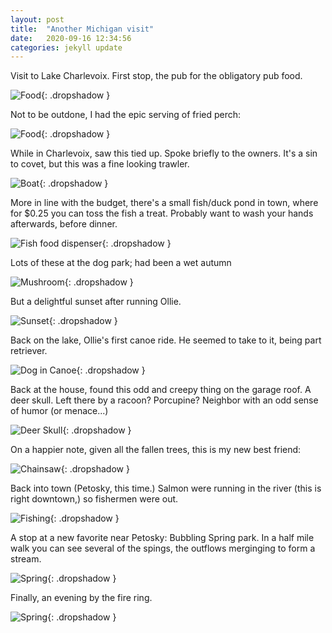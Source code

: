 ```yaml
---
layout: post
title:  "Another Michigan visit"
date:   2020-09-16 12:34:56
categories: jekyll update
---
```

Visit to Lake Charlevoix.  First stop, the pub for the obligatory pub food.

![Food](/images/2020-09-16-michigan/pub-food.jpeg){: .dropshadow }

Not to be outdone, I had the epic serving of fried perch:

![Food](/images/2020-09-16-michigan/perch.jpeg){: .dropshadow }

While in Charlevoix, saw this tied up.  Spoke briefly to the owners.  It's a sin to covet,
but this was a fine looking trawler.

![Boat](/images/2020-09-16-michigan/trawler.jpeg){: .dropshadow }

More in line with the budget, there's a small fish/duck pond in town, where for $0.25 you
can toss the fish a treat.  Probably want to wash your hands afterwards, before dinner.

![Fish food dispenser](/images/2020-09-16-michigan/fishfood.jpeg){: .dropshadow }

Lots of these at the dog park; had been a wet autumn

![Mushroom](/images/2020-09-16-michigan/mushroom.jpeg){: .dropshadow }

But a delightful sunset after running Ollie.

![Sunset](/images/2020-09-16-michigan/sunset.jpeg){: .dropshadow }

Back on the lake, Ollie's first canoe ride.  He seemed to take to it, being part retriever.

![Dog in Canoe](/images/2020-09-16-michigan/canoe.jpeg){: .dropshadow }

Back at the house, found this odd and creepy thing on the garage roof.  A deer skull.
Left there by a racoon?  Porcupine?  Neighbor with an odd sense of humor (or menace...)

![Deer Skull](/images/2020-09-16-michigan/creepy.jpeg){: .dropshadow }

On a happier note, given all the fallen trees, this is my new best friend:

![Chainsaw](/images/2020-09-16-michigan/chainsaw.jpeg){: .dropshadow }

Back into town (Petosky, this time.)  Salmon were running in the river (this is right downtown,)
so fishermen were out.

![Fishing](/images/2020-09-16-michigan/salmon.jpeg){: .dropshadow }

A stop at a new favorite near Petosky:  Bubbling Spring park.  In a half mile walk you can see
several of the spings, the outflows merginging to form a stream.

![Spring](/images/2020-09-16-michigan/spring.jpeg){: .dropshadow }

Finally, an evening by the fire ring.

![Spring](/images/2020-09-16-michigan/fireside.jpeg){: .dropshadow }